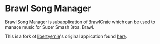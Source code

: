 Brawl Song Manager
=========

Brawl Song Manager is subapplication of BrawlCrate which can be used to manage music for Super Smash Bros. Brawl.

This is a fork of [libertyernie](https://github.com/libertyernie)'s original application found [here](https://github.com/libertyernie/BrawlManagers/tree/master/SongManager).